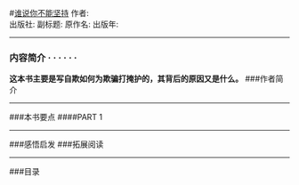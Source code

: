 #[谁说你不能坚持](https://)
作者:  
出版社: 
副标题: 
原作名: 
出版年: 
***
### 内容简介  · · · · · ·
**这本书主要是写自欺如何为欺骗打掩护的，其背后的原因又是什么。**
###作者简介 
***
###本书要点
####PART 1 
***
###感悟启发
###拓展阅读
***
###目录